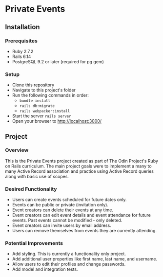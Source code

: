 
# Private Events

## Installation
### Prerequisites
* Ruby 2.7.2
* Rails 6.14
* PostgreSQL 9.2 or later (required for pg gem)
### Setup
* Clone this repository
* Navigate to this project's folder
* Run the following commands in order:
    - `bundle install`
    - `rails db:migrate`
    - `rails webpacker:install`
* Start the server `rails server`
* Open your browser to <http://localhost:3000/>

## Project
### Overview
This is the Private Events project created as part of The Odin Project's Ruby on Rails curriculum.  The main project goals were to implement a many to many Active Record association and practice using Active Record queries along with basic use of scopes.

### Desired Functionality

* Users can create events scheduled for future dates only.
* Events can be public or private (invitation only).
* Event creators can delete their events at any time.
* Event creators can edit event details and event attendance for future events.  Past events cannot be modified - only deleted.
* Event creators can invite users by email address.
* Users can remove themselves from events they are currently attending.

### Potential Improvements

* Add styling.  This is currently a functionality only project.
* Add additional user properties like first name, last name, and username.
* Allow users to edit their profiles and change passwords.
* Add model and integration tests.